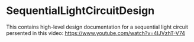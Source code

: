 # SequentialLightCircuitDesign
This contains high-level design documentation for a sequential light circuit persented in this video: https://www.youtube.com/watch?v=4IJVzhT-V74
